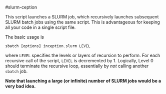 #slurm-ception

This script launches a SLURM job, which recursively launches subsequent SLURM 
batch jobs using the same script. This is advantageous for keeping all your 
code in a single script file.

The basic usage is 
```
sbatch [options] inception.slurm LEVEL
```

where `LEVEL` specifies the levels or layers of recursion to perform. For 
each recursive call of the script, `LEVEL` is decremented by 1. Logically,
Level 0 should terminate the recursive loop, essentially by *not* calling 
another `sbatch` job.

**Note that launching a large (or infinite) number of SLURM jobs would be a very bad idea.** 
